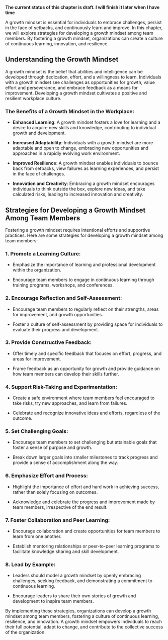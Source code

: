 **The current status of this chapter is draft. I will finish it later when I have time**

A growth mindset is essential for individuals to embrace challenges, persist in the face of setbacks, and continuously learn and improve. In this chapter, we will explore strategies for developing a growth mindset among team members. By fostering a growth mindset, organizations can create a culture of continuous learning, innovation, and resilience.

Understanding the Growth Mindset
--------------------------------

A growth mindset is the belief that abilities and intelligence can be developed through dedication, effort, and a willingness to learn. Individuals with a growth mindset see challenges as opportunities for growth, value effort and perseverance, and embrace feedback as a means for improvement. Developing a growth mindset cultivates a positive and resilient workplace culture.

### The Benefits of a Growth Mindset in the Workplace:

* **Enhanced Learning**: A growth mindset fosters a love for learning and a desire to acquire new skills and knowledge, contributing to individual growth and development.

* **Increased Adaptability**: Individuals with a growth mindset are more adaptable and open to change, embracing new opportunities and approaches in a rapidly evolving work environment.

* **Improved Resilience**: A growth mindset enables individuals to bounce back from setbacks, view failures as learning experiences, and persist in the face of challenges.

* **Innovation and Creativity**: Embracing a growth mindset encourages individuals to think outside the box, explore new ideas, and take calculated risks, leading to increased innovation and creativity.

Strategies for Developing a Growth Mindset Among Team Members
-------------------------------------------------------------

Fostering a growth mindset requires intentional efforts and supportive practices. Here are some strategies for developing a growth mindset among team members:

### 1. Promote a Learning Culture:

* Emphasize the importance of learning and professional development within the organization.

* Encourage team members to engage in continuous learning through training programs, workshops, and conferences.

### 2. Encourage Reflection and Self-Assessment:

* Encourage team members to regularly reflect on their strengths, areas for improvement, and growth opportunities.

* Foster a culture of self-assessment by providing space for individuals to evaluate their progress and development.

### 3. Provide Constructive Feedback:

* Offer timely and specific feedback that focuses on effort, progress, and areas for improvement.

* Frame feedback as an opportunity for growth and provide guidance on how team members can develop their skills further.

### 4. Support Risk-Taking and Experimentation:

* Create a safe environment where team members feel encouraged to take risks, try new approaches, and learn from failures.

* Celebrate and recognize innovative ideas and efforts, regardless of the outcome.

### 5. Set Challenging Goals:

* Encourage team members to set challenging but attainable goals that foster a sense of purpose and growth.

* Break down larger goals into smaller milestones to track progress and provide a sense of accomplishment along the way.

### 6. Emphasize Effort and Process:

* Highlight the importance of effort and hard work in achieving success, rather than solely focusing on outcomes.

* Acknowledge and celebrate the progress and improvement made by team members, irrespective of the end result.

### 7. Foster Collaboration and Peer Learning:

* Encourage collaboration and create opportunities for team members to learn from one another.

* Establish mentoring relationships or peer-to-peer learning programs to facilitate knowledge sharing and skill development.

### 8. Lead by Example:

* Leaders should model a growth mindset by openly embracing challenges, seeking feedback, and demonstrating a commitment to continuous learning.

* Encourage leaders to share their own stories of growth and development to inspire team members.

By implementing these strategies, organizations can develop a growth mindset among team members, fostering a culture of continuous learning, resilience, and innovation. A growth mindset empowers individuals to reach their full potential, adapt to change, and contribute to the collective success of the organization.
